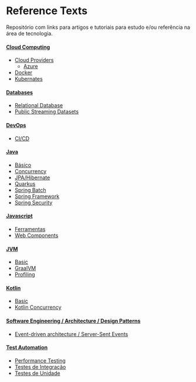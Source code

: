 # Reference Texts

Repositório com links para artigos e tutoriais para estudo e/ou referência na área de tecnologia.

#### [Cloud Computing]

 - [Cloud Providers]
    - [Azure]
 - [Docker] 
 - [Kubernates]

#### [Databases]
- [Relational Database]
- [Public Streaming Datasets]

#### [DevOps]

- [CI/CD]

#### [Java]

- [Básico]
- [Concurrency]
- [JPA/Hibernate]
- [Quarkus]
- [Spring Batch]
- [Spring Framework]
- [Spring Security]

#### [Javascript]

- [Ferramentas]
- [Web Components]

#### [JVM]
- [Basic](https://github.com/savitoh/Reference_Texts/tree/master/JVM#basic)
- [GraalVM]
- [Profiling]

#### [Kotlin]

- [Basic]
- [Kotlin Concurrency]

#### [Software Engineering / Architecture / Design Patterns]

- [Event-driven architecture / Server-Sent Events]

#### [Test Automation]

- [Performance Testing]
- [Testes de Integração]
- [Testes de Unidade]


[Cloud Computing]: <https://github.com/savitoh/reference-texts/tree/master/Cloud%20Computing#cloud-computing-links>
[Cloud Providers]: <https://github.com/savitoh/reference-texts/tree/master/Cloud%20Computing#cloud-providers>
[Docker]: <https://github.com/savitoh/Reference_Texts/blob/master/Cloud%20Computing/#docker>
[Kubernates]: <https://github.com/savitoh/reference-texts/tree/master/Cloud%20Computing#kubernates>
[Azure]: <https://github.com/savitoh/reference-texts/tree/master/Cloud%20Computing#azure>

[comment]: # (Database)
[Databases]: <https://github.com/savitoh/reference-texts/tree/master/Databases#databases-links>
[Relational Database]: <https://github.com/savitoh/reference-texts/tree/master/Databases#relational-database>
[Public Streaming Datasets]: <https://github.com/savitoh/reference-texts/tree/master/Databases#public-streaming-datasets>


[DevOps]: <https://github.com/savitoh/Reference_Texts/tree/master/DevOps>
[CI/CD]: <https://github.com/savitoh/reference-texts/tree/master/DevOps#cicd>


[Java]: <https://github.com/savitoh/reference-texts/tree/master/Java#java-links>
[Concurrency]: <https://github.com/savitoh/reference-texts/tree/master/Java#concurrency>
[Básico]: <https://github.com/savitoh/reference-texts/tree/master/Java#b%C3%A1sico>
[JPA/Hibernate]: <https://github.com/savitoh/reference-texts/tree/master/Java#jpahibernate>
[JVM/GraalVM]: <https://github.com/savitoh/reference-texts/tree/master/Java#jvmgraalvm>
[Quarkus]: <https://github.com/savitoh/reference-texts/tree/master/Java#quarkus> 
[Spring Batch]: <https://github.com/savitoh/reference-texts/tree/master/Java#spring-batch>
[Spring Framework]: <https://github.com/savitoh/reference-texts/tree/master/Java#spring-framework>
[Spring Security]: <https://github.com/savitoh/reference-texts/tree/master/Java#spring-security>


[JavaScript]:<https://github.com/savitoh/Reference_Texts/tree/master/JavaScript>
[Ferramentas]: <https://github.com/savitoh/Reference_Texts/tree/master/JavaScript#ferramentas>
[Web Components]: <https://github.com/savitoh/Reference_Texts/tree/master/JavaScript#web-components>


[comment]: # (JVM)
[JVM]: <https://github.com/savitoh/Reference_Texts/tree/master/JVM>
[GraalVM]: <https://github.com/savitoh/Reference_Texts/tree/master/JVM#graalvm>
[Profiling]: <https://github.com/savitoh/Reference_Texts/tree/master/JVM#profiling>


[Kotlin]: <https://github.com/savitoh/Reference_Texts/tree/master/Kotlin>
[Kotlin Concurrency]: <https://github.com/savitoh/reference-texts/tree/master/Kotlin#kotlin-concurrency>
[Basic]: <https://github.com/savitoh/reference-texts/tree/master/Kotlin#basic>

[Software Engineering / Architecture / Design Patterns]: <https://github.com/savitoh/reference-texts/tree/master/Software%20Engineering%20_Architecture_Design%20Patterns>
[Event-driven architecture / Server-Sent Events]: <https://github.com/savitoh/reference-texts/tree/master/Software%20Engineering%20_Architecture_Design%20Patterns#event-driven-architecture--server-sent-events>

[Test Automation]: <https://github.com/savitoh/reference-texts/tree/master/Test%20Automation#test-automation>
[Performance Testing]: <https://github.com/savitoh/reference-texts/tree/master/Test%20Automation#performance-testing>
[Testes de Integração]: <https://github.com/savitoh/reference-texts/tree/master/Test%20Automation#testes-de-integra%C3%A7%C3%A3o>
[Testes de Unidade]: <https://github.com/savitoh/reference-texts/tree/master/Test%20Automation#testes-de-unidade>

